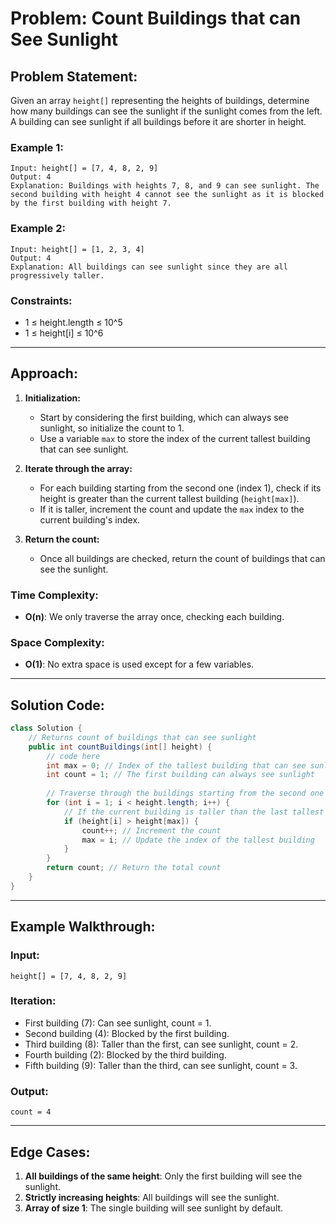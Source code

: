 
# Problem: Count Buildings that can See Sunlight

## Problem Statement:
Given an array `height[]` representing the heights of buildings, determine how many buildings can see the sunlight if the sunlight comes from the left. A building can see sunlight if all buildings before it are shorter in height.

### Example 1:
```
Input: height[] = [7, 4, 8, 2, 9]
Output: 4
Explanation: Buildings with heights 7, 8, and 9 can see sunlight. The second building with height 4 cannot see the sunlight as it is blocked by the first building with height 7.
```

### Example 2:
```
Input: height[] = [1, 2, 3, 4]
Output: 4
Explanation: All buildings can see sunlight since they are all progressively taller.
```

### Constraints:
- 1 ≤ height.length ≤ 10^5
- 1 ≤ height[i] ≤ 10^6

---

## Approach:

1. **Initialization:**
   - Start by considering the first building, which can always see sunlight, so initialize the count to 1.
   - Use a variable `max` to store the index of the current tallest building that can see sunlight.

2. **Iterate through the array:**
   - For each building starting from the second one (index 1), check if its height is greater than the current tallest building (`height[max]`).
   - If it is taller, increment the count and update the `max` index to the current building's index.

3. **Return the count:**
   - Once all buildings are checked, return the count of buildings that can see the sunlight.

### Time Complexity:
- **O(n)**: We only traverse the array once, checking each building.
  
### Space Complexity:
- **O(1)**: No extra space is used except for a few variables.

---

## Solution Code:

```java
class Solution {
    // Returns count of buildings that can see sunlight
    public int countBuildings(int[] height) {
        // code here
        int max = 0; // Index of the tallest building that can see sunlight
        int count = 1; // The first building can always see sunlight
        
        // Traverse through the buildings starting from the second one
        for (int i = 1; i < height.length; i++) {
            // If the current building is taller than the last tallest building
            if (height[i] > height[max]) {
                count++; // Increment the count
                max = i; // Update the index of the tallest building
            }
        }
        return count; // Return the total count
    }
}
```

---

## Example Walkthrough:

### Input:
```
height[] = [7, 4, 8, 2, 9]
```

### Iteration:
- First building (7): Can see sunlight, count = 1.
- Second building (4): Blocked by the first building.
- Third building (8): Taller than the first, can see sunlight, count = 2.
- Fourth building (2): Blocked by the third building.
- Fifth building (9): Taller than the third, can see sunlight, count = 3.

### Output:
```
count = 4
```

---

## Edge Cases:
1. **All buildings of the same height**: Only the first building will see the sunlight.
2. **Strictly increasing heights**: All buildings will see the sunlight.
3. **Array of size 1**: The single building will see sunlight by default.
